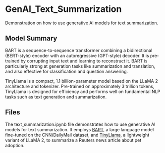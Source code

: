 # GenAI_Text_Summarization
Demonstration on how to use generative AI models for text summarization.

## Model Summary
BART is a sequence-to-sequence transformer combining a bidirectional (BERT-style) encoder with an autoregressive (GPT-style) decoder. It is pre-trained by corrupting input text and learning to reconstruct it. BART is particularly strong at generation tasks like summarization and translation, and also effective for classification and question answering.

TinyLlama is a compact, 1.1 billion-parameter model based on the LLaMA 2 architecture and tokenizer. Pre-trained on approximately 3 trillion tokens, TinyLlama is designed for efficiency and performs well on fundamental NLP tasks such as text generation and summarization.

## Files
The text_summarization.ipynb file demonstrates how to use generative AI models for text summarization. It employs [BART](https://www.google.com/url?q=https%3A%2F%2Farxiv.org%2Fabs%2F1910.13461), a large language model fine-tuned on the CNN/DailyMail dataset, and [TinyLlama](https://www.google.com/url?q=https%3A%2F%2Fhuggingface.co%2FTinyLlama%2FTinyLlama-1.1B-Chat-v1.0), a lightweight variant of LLaMA 2, to summarize a Reuters news article about pet adoption.
